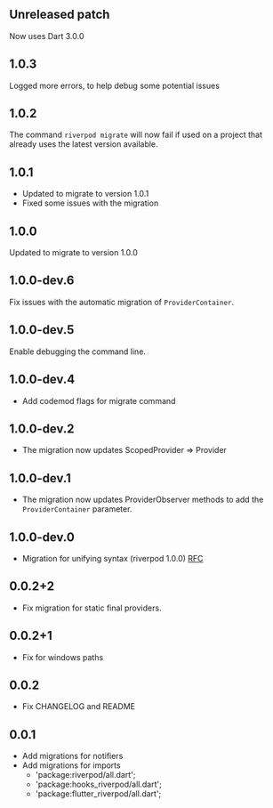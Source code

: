 ## Unreleased patch

Now uses Dart 3.0.0

## 1.0.3

Logged more errors, to help debug some potential issues

## 1.0.2

The command `riverpod migrate` will now fail if used on a project that already
uses the latest version available.

## 1.0.1

- Updated to migrate to version 1.0.1
- Fixed some issues with the migration

## 1.0.0

Updated to migrate to version 1.0.0

## 1.0.0-dev.6

Fix issues with the automatic migration of `ProviderContainer`.

## 1.0.0-dev.5

Enable debugging the command line.

## 1.0.0-dev.4

- Add codemod flags for migrate command

## 1.0.0-dev.2

- The migration now updates ScopedProvider => Provider

## 1.0.0-dev.1

- The migration now updates ProviderObserver methods to add the
  `ProviderContainer` parameter.

## 1.0.0-dev.0

- Migration for unifying syntax (riverpod 1.0.0) [RFC](https://github.com/rrousselGit/riverpod/issues/335)

## 0.0.2+2

- Fix migration for static final providers.

## 0.0.2+1

- Fix for windows paths

## 0.0.2

- Fix CHANGELOG and README

## 0.0.1

- Add migrations for notifiers
- Add migrations for imports
  - 'package:riverpod/all.dart';
  - 'package:hooks_riverpod/all.dart';
  - 'package:flutter_riverpod/all.dart';
